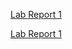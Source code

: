 [Lab Report 1](lab-report-1-week-2.html)

[Lab Report 1](https://pierrebeur.github.io/cse15l-lab-reports/lab-report-1-week-2.html)